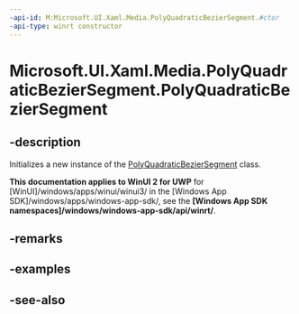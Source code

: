 ```yaml
---
-api-id: M:Microsoft.UI.Xaml.Media.PolyQuadraticBezierSegment.#ctor
-api-type: winrt constructor
---
```


<!-- Method syntax
public PolyQuadraticBezierSegment()
-->

# Microsoft.UI.Xaml.Media.PolyQuadraticBezierSegment.PolyQuadraticBezierSegment

## -description
Initializes a new instance of the [PolyQuadraticBezierSegment](polyquadraticbeziersegment.md) class.

**This documentation applies to WinUI 2 for UWP** for [WinUI]/windows/apps/winui/winui3/ in the [Windows App SDK]/windows/apps/windows-app-sdk/, see the **[Windows App SDK namespaces]/windows/windows-app-sdk/api/winrt/**.

## -remarks

## -examples

## -see-also
